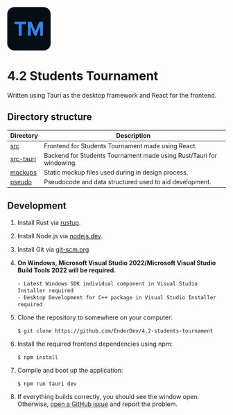 <img src="https://raw.githubusercontent.com/EnderDev/4.2-students-tournament/main/mockups/Reference%20Logo.png" width="100">

# 4.2 Students Tournament

Written using Tauri as the desktop framework and React for the frontend.

## Directory structure

| Directory              | Description                                                          |
| ---------------------- | -------------------------------------------------------------------- |
| [src](src)             | Frontend for Students Tournament made using React.                   |
| [src-tauri](src-tauri) | Backend for Students Tournament made using Rust/Tauri for windowing. |
| [mockups](mockups)     | Static mockup files used during in design process.                   |
| [pseudo](pseudo)       | Pseudocode and data structured used to aid development.              |

## Development

1.  Install Rust via [rustup](https://rustup.rs).
2.  Install Node.js via [nodejs.dev](https://nodejs.dev/en/).
3.  Install Git via [git-scm.org](https://git-scm.org)

4.  **On Windows, Microsoft Visual Studio 2022/Microsoft Visual Studio Build Tools 2022 will be required.**

        - Latest Windows SDK individual component in Visual Studio Installer required
        - Desktop Development for C++ package in Visual Studio Installer required

5.  Clone the repository to somewhere on your computer:

    ```
    $ git clone https://github.com/EnderDev/4.2-students-tournament
    ```

6.  Install the required frontend dependencies using npm:

    ```
    $ npm install
    ```

7.  Compile and boot up the application:

    ```
    $ npm run tauri dev
    ```

8.  If everything builds correctly, you should see the window open. Otherwise, [open a GitHub issue](https://github.com/EnderDev/4.2-students-tournament/issues/new) and report the problem.

